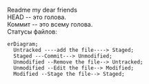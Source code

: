 Readme my dear friends  
HEAD -- это голова.  
Коммит -- это всему голова.  
Статусы файлов:  

```mermaid
erDiagram;
  Untracked ----add the file----> Staged;
  Staged ---Commit---> Unmodified;
  Unmodified --Remove the file--> Untracked;
  Unmodified --Edit the file--> Modified;
  Modified --Stage the file--> Staged;
```

